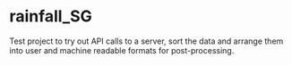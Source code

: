 # rainfall_SG
Test project to try out API calls to a server, sort the data and arrange them into user and machine readable formats for post-processing.
